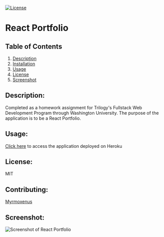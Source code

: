 
[![License](https://img.shields.io/badge/License-MIT-yellow.svg)](https://opensource.org/licenses/MIT)
# React Portfolio

## Table of Contents

1. [Description](#description)
2. [Installation](#installation)
3. [Usage](#usage)
4. [License](#license)
5. [Screenshot](#screenshot)



## Description:
Completed as a homework assignment for Trilogy's Fullstack Web Development Program through Washington University. The purpose of the application is to be a React Portfolio.

## Usage:
[Click here](https://zacklarsen.herokuapp.com/) to access the application deployed on Heroku

## License: 
MIT

## Contributing: 
[Myrmoxenus](https://github.com/Myrmoxenus)

## Screenshot: 
![Screenshot of React Portfolio](Images/screenshot.png)

